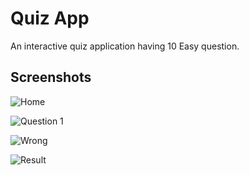 
# Quiz App

An interactive quiz application having 10 Easy question.


## Screenshots


![Home](https://github.com/imshukla10/QuizApp/blob/main/Screenshot/Home.png?raw=true)

![Question 1](https://github.com/imshukla10/QuizApp/blob/main/Screenshot/Question1.png?raw=true)

![Wrong](https://github.com/imshukla10/QuizApp/blob/main/Screenshot/Wrong%20Answers.png?raw=true)

![Result](https://github.com/imshukla10/QuizApp/blob/main/Screenshot/Result.png?raw=true)


